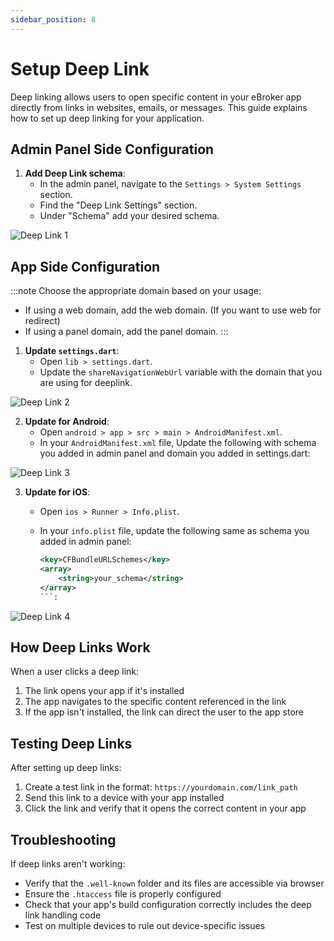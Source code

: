 ```yaml
---
sidebar_position: 8
---
```


# Setup Deep Link

Deep linking allows users to open specific content in your eBroker app directly from links in websites, emails, or messages. This guide explains how to set up deep linking for your application.

## Admin Panel Side Configuration
1. **Add Deep Link schema**:
   - In the admin panel, navigate to the `Settings > System Settings` section.
   - Find the "Deep Link Settings" section.
   - Under "Schema" add your desired schema.

![Deep Link 1](/images/app/deeplink/setup_schema_admin.png)

## App Side Configuration 


:::note
 Choose the appropriate domain based on your usage:
 - If using a web domain, add the web domain. (If you want to use web for redirect)
 - If using a panel domain, add the panel domain.
:::
1. **Update `settings.dart`**:
   - Open `lib > settings.dart`.
   - Update the `shareNavigationWebUrl` variable with the domain that you are using for deeplink.

![Deep Link 2](/images/app/deeplink/settings_deeplink.png)

2. **Update for Android**:
   - Open `android > app > src > main > AndroidManifest.xml`.
   - In your `AndroidManifest.xml` file, Update the following with schema you added in admin panel and domain you added in settings.dart:

![Deep Link 3](/images/app/deeplink/manifest_deeplink.png)
   
3. **Update for iOS**:
   - Open `ios > Runner > Info.plist`. 
   - In your `info.plist` file, update the following same as schema you added in admin panel:

     ```xml
     <key>CFBundleURLSchemes</key>
     <array>
         <string>your_schema</string>
     </array>
     ```:

![Deep Link 4](/images/app/deeplink/app_info_plist.png)
     

## How Deep Links Work

When a user clicks a deep link:

1. The link opens your app if it's installed
2. The app navigates to the specific content referenced in the link
3. If the app isn't installed, the link can direct the user to the app store

## Testing Deep Links

After setting up deep links:

1. Create a test link in the format: `https://yourdomain.com/link_path`
2. Send this link to a device with your app installed
3. Click the link and verify that it opens the correct content in your app

## Troubleshooting

If deep links aren't working:

- Verify that the `.well-known` folder and its files are accessible via browser
- Ensure the `.htaccess` file is properly configured
- Check that your app's build configuration correctly includes the deep link handling code
- Test on multiple devices to rule out device-specific issues
